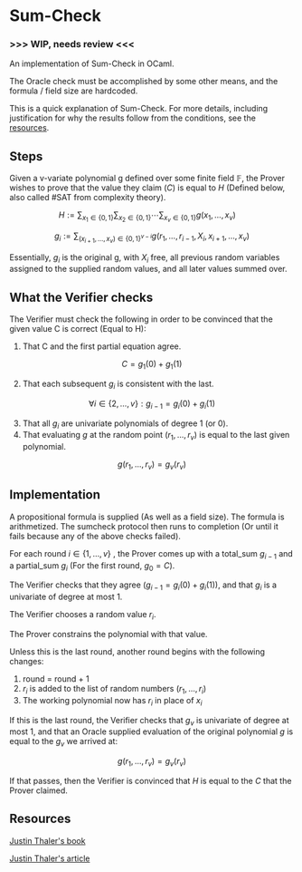 # Sum-Check
### >>> WIP, needs review <<<

An implementation of Sum-Check in OCaml.

The Oracle check must be accomplished by some other means, and the formula / field size are hardcoded.

This is a quick explanation of Sum-Check. For more details, including justification for why the results follow from the conditions, see the [resources](#resources).

## Steps
Given a v-variate polynomial g defined over some finite field $\mathbb{F}$, the Prover wishes to prove that the value they claim ($C$) is equal to $H$ (Defined below, also called #SAT from complexity theory). 

$$
H := \sum_{x_1 \in \{0,1\}} \sum_{x_2 \in \{0,1\}} \cdots \sum_{x_v \in \{0,1\}} g(x_1, \ldots, x_v) \quad
$$

$$
g_i := \sum_{(x_{i+1}, \ldots, x_v) \in \{0,1\}^{v-i}} g(r_1, \ldots, r_{i-1}, X_i, x_{i+1}, \ldots, x_v)
$$

Essentially, $g_i$ is the original g, with $X_i$ free, all previous random variables assigned to the supplied random values, and all later values summed over.

## What the Verifier checks
The Verifier must check the following in order to be convinced that the given value C is correct (Equal to H):
1. That C and the first partial equation agree.

$$
C = g_1(0) + g_1(1)
$$

2. That each subsequent $g_i$ is consistent with the last.

$$
\forall i \in \{2, \ldots, v\}:
g_{i-1} = 
g_i(0) + g_i(1)
$$

3. That all $g_i$ are univariate polynomials of degree 1 (or 0).
4. That evaluating $g$ at the random point $(r_1,...,r_v)$ is equal to the last given polynomial.

$$
g(r_1,...,r_v) = g_v(r_v)
$$

## Implementation
A propositional formula is supplied (As well as a field size). The formula is arithmetized. The sumcheck protocol then runs to completion (Or until it fails because any of the above checks failed).

For each round
$i \in \{1, \ldots, v\}$
, the Prover comes up with a total_sum $g_{i-1}$ and a partial_sum $g_i$ (For the first round, $g_0 = C$).

The Verifier checks that they agree ($g_{i-1} = g_i(0) + g_i(1)$), and that $g_i$ is a univariate of degree at most 1.

The Verifier chooses a random value $r_i$.

The Prover constrains the polynomial with that value.

Unless this is the last round, another round begins with the following changes:
1. round = round + 1
2. $r_i$ is added to the list of random numbers $(r_1,...,r_i)$
3. The working polynomial now has $r_i$ in place of $x_i$

If this is the last round, the Verifier checks that $g_v$ is univariate of degree at most 1, and that an Oracle supplied evaluation of the original polynomial $g$ is equal to the $g_v$ we arrived at:

$$
g(r_1,...,r_v) = g_v(r_v)
$$

If that passes, then the Verifier is convinced that $H$ is equal to the $C$ that the Prover claimed. 

## Resources
[Justin Thaler's book](https://people.cs.georgetown.edu/jthaler/ProofsArgsAndZK.pdf)

[Justin Thaler's article](https://zkproof.org/2020/03/16/sum-checkprotocol/)

